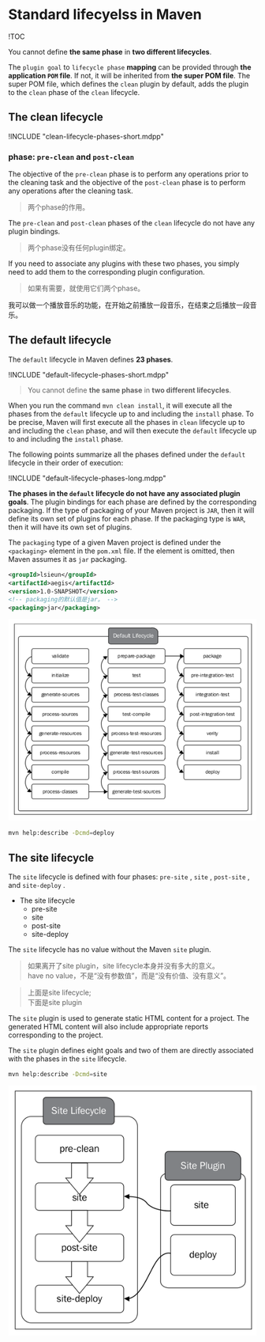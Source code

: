 # Standard lifecyelss in Maven

!TOC

You cannot define **the same phase** in **two different lifecycles**.

The `plugin goal` to `lifecycle phase` **mapping** can be provided through **the application `POM` file**. If not, it will be inherited from **the super POM file**. The super POM file, which defines the
`clean` plugin by default, adds the plugin to the `clean` phase of the `clean` lifecycle.

## The clean lifecycle

!INCLUDE "clean-lifecycle-phases-short.mdpp"


### phase: `pre-clean` and `post-clean`

The objective of the `pre-clean` phase is to perform any operations prior to the cleaning task and the objective of the `post-clean` phase is to perform any operations after the cleaning task. 

> 两个phase的作用。

The `pre-clean` and `post-clean` phases of the `clean` lifecycle do not have any plugin bindings. 

> 两个phase没有任何plugin绑定。

If you need to associate any plugins with these two phases, you simply need to add them to the corresponding plugin configuration.

> 如果有需要，就使用它们两个phase。

我可以做一个播放音乐的功能，在开始之前播放一段音乐，在结束之后播放一段音乐。

## The default lifecycle

The `default` lifecycle in Maven defines **23 phases**. 

!INCLUDE "default-lifecycle-phases-short.mdpp"


> You cannot define **the same phase** in **two different lifecycles**.

When you run the command `mvn clean install`, it will execute all the phases from the `default` lifecycle up to and including the `install` phase. To be precise, Maven will first execute all the phases in `clean` lifecycle up to and including the `clean` phase, and will then execute the `default` lifecycle up to and including the `install` phase.

The following points summarize all the phases defined under the `default`
lifecycle in their order of execution:

!INCLUDE "default-lifecycle-phases-long.mdpp"

**The phases in the `default` lifecycle do not have any associated plugin goals**. The plugin bindings for each phase are defined by the corresponding packaging. If the
type of packaging of your Maven project is `JAR`, then it will define its own set of plugins for each phase. If the packaging type is `WAR`, then it will have its own set of plugins. 

The `packaging` type of a given Maven project is defined under the `<packaging>` element in the `pom.xml` file. If the element is omitted, then Maven assumes it as `jar` packaging.

```xml
<groupId>lsieun</groupId>
<artifactId>aegis</artifactId>
<version>1.0-SNAPSHOT</version>
<!-- packaging的默认值是jar。 -->
<packaging>jar</packaging>
```

![](images/default-lifecycle.png)

```bash
mvn help:describe -Dcmd=deploy
```

## The site lifecycle

The `site` lifecycle is defined with four phases: `pre-site` , `site` , `post-site` , and `site-deploy` . 

- The site lifecycle
    - pre-site
    - site
    - post-site
    - site-deploy

The `site` lifecycle has no value without the Maven `site` plugin.

> 如果离开了site plugin，site lifecycle本身并没有多大的意义。  
> have no value，不是“没有参数值”，而是“没有价值、没有意义”。

> 上面是site lifecycle;  
> 下面是site plugin

The `site` plugin is used to generate static HTML content for a project. The generated HTML content will also include appropriate reports corresponding to the project.

The `site` plugin defines eight goals and two of them are directly associated with the phases in the `site` lifecycle.

```bash
mvn help:describe -Dcmd=site
```

![](images/site-lifecycle-and-plugin.png)
